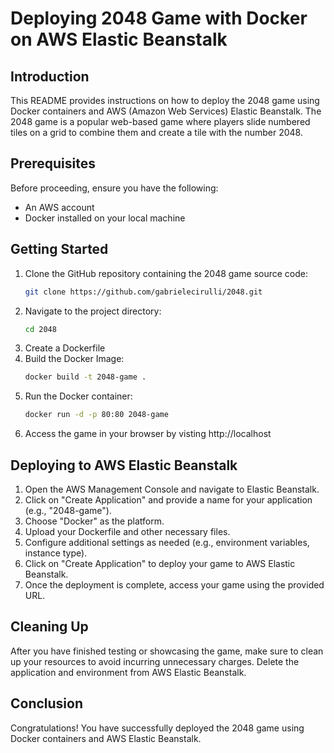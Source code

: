 # Deploying 2048 Game with Docker on AWS Elastic Beanstalk

## Introduction
This README provides instructions on how to deploy the 2048 game using Docker containers and AWS (Amazon Web Services) Elastic Beanstalk. The 2048 game is a popular web-based game where players slide numbered tiles on a grid to combine them and create a tile with the number 2048.

## Prerequisites
Before proceeding, ensure you have the following:
- An AWS account
- Docker installed on your local machine

## Getting Started
1. Clone the GitHub repository containing the 2048 game source code:
   ```bash
   git clone https://github.com/gabrielecirulli/2048.git
2. Navigate to the project directory:
   ```bash
   cd 2048
3. Create a Dockerfile
4. Build the Docker Image:
   ```bash
   docker build -t 2048-game .
5. Run the Docker container:
   ```bash
   docker run -d -p 80:80 2048-game
6. Access the game in your browser by visting http://localhost

## Deploying to AWS Elastic Beanstalk
1. Open the AWS Management Console and navigate to Elastic Beanstalk.
2. Click on "Create Application" and provide a name for your application (e.g., "2048-game").
3. Choose "Docker" as the platform.
4. Upload your Dockerfile and other necessary files.
5. Configure additional settings as needed (e.g., environment variables, instance type).
6. Click on "Create Application" to deploy your game to AWS Elastic Beanstalk.
7. Once the deployment is complete, access your game using the provided URL.

## Cleaning Up
After you have finished testing or showcasing the game, make sure to clean up your resources to avoid incurring unnecessary charges. Delete the application and environment from AWS Elastic Beanstalk.

## Conclusion
Congratulations! You have successfully deployed the 2048 game using Docker containers and AWS Elastic Beanstalk.
